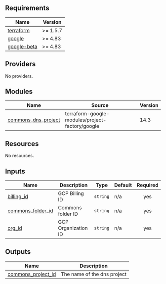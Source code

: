 <!-- BEGIN_TF_DOCS -->
## Requirements

| Name | Version |
|------|---------|
| <a name="requirement_terraform"></a> [terraform](#requirement\_terraform) | >= 1.5.7 |
| <a name="requirement_google"></a> [google](#requirement\_google) | >= 4.83 |
| <a name="requirement_google-beta"></a> [google-beta](#requirement\_google-beta) | >= 4.83 |

## Providers

No providers.

## Modules

| Name | Source | Version |
|------|--------|---------|
| <a name="module_commons_dns_project"></a> [commons\_dns\_project](#module\_commons\_dns\_project) | terraform-google-modules/project-factory/google | 14.3 |

## Resources

No resources.

## Inputs

| Name | Description | Type | Default | Required |
|------|-------------|------|---------|:--------:|
| <a name="input_billing_id"></a> [billing\_id](#input\_billing\_id) | GCP Billing ID | `string` | n/a | yes |
| <a name="input_commons_folder_id"></a> [commons\_folder\_id](#input\_commons\_folder\_id) | Commons folder ID | `string` | n/a | yes |
| <a name="input_org_id"></a> [org\_id](#input\_org\_id) | GCP Organization ID | `string` | n/a | yes |

## Outputs

| Name | Description |
|------|-------------|
| <a name="output_commons_project_id"></a> [commons\_project\_id](#output\_commons\_project\_id) | The name of the dns project |
<!-- END_TF_DOCS -->